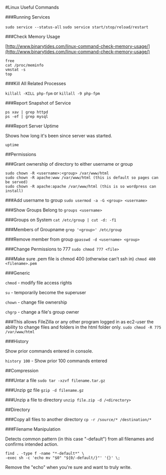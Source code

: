 #Linux Useful Commands

###Running Services

```sudo service --status-all```
```sudo service start/stop/reload/restart```

###Check Memory Usage

[http://www.binarytides.com/linux-command-check-memory-usage/](http://www.binarytides.com/linux-command-check-memory-usage/)

```
free
cat /proc/meminfo
vmstat -s
top
```

###Kill All Related Processes

```killall -KILL php-fpm``` or ```killall -9 php-fpm```

###Report Snapshot of Service
```
ps xav | grep httpd
ps -ef | grep mysql
```

###Report Server Uptime

Shows how long it's been since server was started.

```
uptime
```

##Permissions

###Grant ownership of directory to either username or group

```
sudo chown -R <username>:<group> /var/www/html
sudo chown -R apache:www /var/www/html (this is default so pages can be served)
sudo chown -R apache:apache /var/www/html (this is so wordpress can install)
```

###Add username to group
```sudo usermod -a -G <group> <username>```

###Show Groups Belong to
```groups <username>```

###Groups on System
```cat /etc/group | cut -d: -f1```

###Members of Groupname
```grep '<group>' /etc/group```

###Remove member from group
```gpasswd -d <username> <group>```

###Change Permissions to 777
```sudo chmod 777 <file>```

###Make sure .pem file is chmod 400 (otherwise can’t ssh in)
```chmod 400 <filename>.pem```

###Generic

```chmod``` - modify file access rights

```su``` - temporarily become the superuser

```chown``` - change file ownership

```chgrp``` - change a file's group owner

###This allows FileZilla or any other program logged in as ec2-user the ability to change files and folders in the html folder only. 
```sudo chmod -R 775 /var/www/html```

###History

Show prior commands entered in console.

```history 100``` - Show prior 100 commands entered

##Compression

###Untar a file
```sudo tar -xzvf filename.tar.gz```

###Unzip gz file
```gzip -d filename.gz```

###Unzip a file to directory
```unzip file.zip -d /<directory>```

##Directory

###Copy all files to another directory
```cp -r /source/* /destination/*```

###Filename Manipulation

Detects common pattern (in this case "-default") from all filenames and confirms intended action.

```
find . -type f -name "*-default*" \
-exec sh -c 'echo mv "$0" "${0/-default/}"' '{}' \;
```

Remove the "echo" when you're sure and want to truly write.
